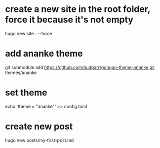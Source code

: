 # create a new site in the root folder, force it because it's not empty
hugo new site . --force

# add ananke theme
git submodule add https://github.com/budparr/gohugo-theme-ananke.git themes/ananke

# set theme
echo 'theme = "ananke"' >> config.toml

# create new post
hugo new posts/my-first-post.md
